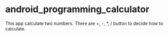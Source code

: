 # android_programming_calculator
This app calculate two numbers.
There are +, -, *, / button to decide how to calculate.
